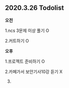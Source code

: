 ## 2020.3.26 Todolist

**오전**

1.ncs 3문제 이상 풀기 O

2.커트하기 O



**오후**

1.프로젝트 준비하기 O

2.카페가서 보안기사10강 듣기 X

3.

